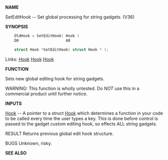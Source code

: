 
**NAME**

SetEditHook -- Set global processing for string gadgets. (V36)

**SYNOPSIS**

```c
    OldHook = SetEditHook( Hook )
    D0                     A0

    struct Hook *SetEditHook( struct Hook * );

```
Links: [Hook](_012D) [Hook](_012D) [Hook](_012D) 

**FUNCTION**

Sets new global editing hook for string gadgets.

WARNING: This function is wholly untested.  Do *NOT* use
this in a commercial product until further notice.

**INPUTS**

[Hook](_012D) -- A pointer to a struct [Hook](_012D) which determines a function
in your code to be called every time the user types a key.
This is done before control is passed to the gadget custom
editing hook, so effects ALL string gadgets.

RESULT
Returns previous global edit hook structure.

BUGS
Unknown, risky.

**SEE ALSO**

